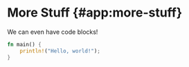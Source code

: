 # More Stuff {#app:more-stuff}

We can even have code blocks!

```rs
fn main() {
    println!("Hello, world!");
}
```
